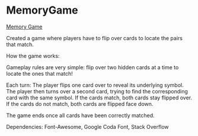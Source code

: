 # MemoryGame
<span>
  <a href = "https://karen91013.github.io/MemoryGame/">Memory Game</a>
</span>

<div>
  <p>
Created a game where players have to flip over cards to locate the pairs that match.
  </p>
<p>
How the game works:
  </p>
  <p>
Gameplay rules are very simple: flip over two hidden cards at a time to locate the ones that match!
  </p>
  <p>
Each turn:
The player flips one card over to reveal its underlying symbol.
The player then turns over a second card, trying to find the corresponding card with the same symbol.
If the cards match, both cards stay flipped over.
If the cards do not match, both cards are flipped face down.
  </p>
  <p>
The game ends once all cards have been correctly matched.
  </p>
  <p>
Dependencies:
Font-Awesome, Google Coda Font, Stack Overflow
  </p>
</div>

